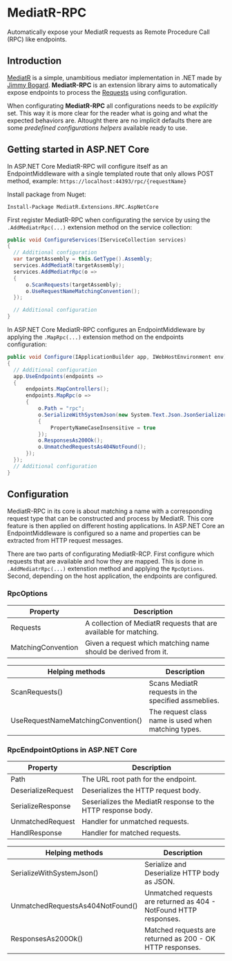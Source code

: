 # MediatR-RPC
Automatically expose your MediatR requests as Remote Procedure Call (RPC) like endpoints.

## Introduction
[MediatR](https://github.com/jbogard/MediatR "MediatR at Github") is a simple, unambitious mediator implementation in .NET made by [Jimmy Bogard](https://twitter.com/jbogard?s=20 "Jimmy Bogard at Twitter"). **MediatR-RPC** is an extension library aims to automatically expose endpoints to process the [Requests](https://github.com/jbogard/MediatR/wiki#requestresponse) using configuration. 

When configurating **MediatR-RPC** all configurations needs to be _explicitly_ set. This way it is more clear for the reader what is going and what the expected behaviors are. Altought there are no implicit defaults there are some _predefined configurations helpers_ available ready to use.

## Getting started in ASP.NET Core
In ASP.NET Core MediatR-RPC will configure itself as an EndpointMiddleware with a single templated route that only allows POST method, example:
`https://localhost:44393/rpc/{requestName}`

Install package from Nuget: 
```
Install-Package MediatR.Extensions.RPC.AspNetCore
```

First register MediatR-RPC when configurating the service by using the `.AddMediatrRpc(...)` extension method on the service collection:
```csharp
public void ConfigureServices(IServiceCollection services)
{
  // Additional configuration
  var targetAssembly = this.GetType().Assembly;
  services.AddMediatR(targetAssembly);
  services.AddMediatrRpc(o =>
  {
      o.ScanRequests(targetAssembly);
      o.UseRequestNameMatchingConvention();
  });

  // Additional configuration
}
```

In ASP.NET Core MediatR-RPC configures an EndpointMiddleware by applying the `.MapRpc(...)` extension method on the endpoints configuration:
```csharp
public void Configure(IApplicationBuilder app, IWebHostEnvironment env)
{
  // Additional configuration
  app.UseEndpoints(endpoints =>
  {
      endpoints.MapControllers();
      endpoints.MapRpc(o =>
      {
          o.Path = "rpc";
          o.SerializeWithSystemJson(new System.Text.Json.JsonSerializerOptions
          {
              PropertyNameCaseInsensitive = true
          });
          o.ResponsesAs200Ok();
          o.UnmatchedRequestsAs404NotFound();
      });
  });
  // Additional configuration
}
```

## Configuration
MediatR-RPC in its core is about matching a name with a corresponding request type that can be constructed and process by MediatR. This core feature is then applied on different hosting applications. In ASP.NET Core an EndpointMiddleware is configured so a name and properties can be extracted from HTTP request messages.

There are two parts of configurating MediatR-RCP. First configure which requests that are available and how they are mapped. This is done in `.AddMediatrRpc(...)` extenstion method and applying the `RpcOptions`. Second, depending on the host application, the endpoints are configured. 

### RpcOptions
Property                          | Description
------                            | ------
Requests                          | A collection of MediatR requests that are available for matching.
MatchingConvention                | Given a request which matching name should be derived from it.

Helping methods                   | Description
------                            | ------
ScanRequests()                    | Scans MediatR requests in the specified assmeblies.
UseRequestNameMatchingConvention()| The request class name is used when matching types.

### RpcEndpointOptions in ASP.NET Core
Property                          | Description
------                            | ------
Path                              | The URL root path for the endpoint.
DeserializeRequest                | Deserializes the HTTP request body.
SerializeResponse                 | Seserializes the MediatR response to the HTTP response body.
UnmatchedRequest                  | Handler for unmatched requests.
HandlResponse                     | Handler for matched requests.

Helping methods                   | Description
------                            | ------
SerializeWithSystemJson()         | Serialize and Deserialize HTTP body as JSON.
UnmatchedRequestsAs404NotFound()  | Unmatched requests are returned as 404 - NotFound HTTP responses.
ResponsesAs200Ok()                | Matched requests are returned as 200 - OK HTTP responses.
